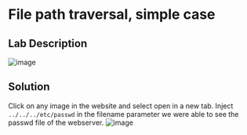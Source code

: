 # File path traversal, simple case

## Lab Description
![image](https://github.com/KVNuhman/Web-Security-Lab/assets/46161259/12348af2-e585-46bc-b561-854e6a6a8e4f)

## Solution
Click on any image in the website and select open in a new tab. Inject `../../../etc/passwd` in the filename parameter we were able to see the passwd file of the webserver.
![image](https://github.com/KVNuhman/Web-Security-Lab/assets/46161259/104e6f77-1830-439f-80d5-3ae50d2cd375)


